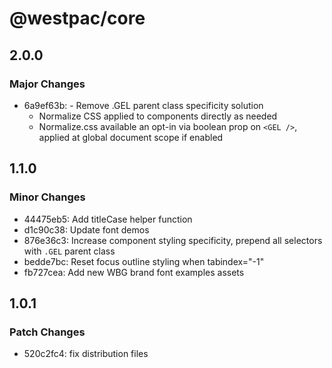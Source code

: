 # @westpac/core

## 2.0.0

### Major Changes

- 6a9ef63b: - Remove .GEL parent class specificity solution
  - Normalize CSS applied to components directly as needed
  - Normalize.css available an opt-in via boolean prop on `<GEL />`, applied at global document scope if enabled

## 1.1.0

### Minor Changes

- 44475eb5: Add titleCase helper function
- d1c90c38: Update font demos
- 876e36c3: Increase component styling specificity, prepend all selectors with `.GEL` parent class
- bedde7bc: Reset focus outline styling when tabindex="-1"
- fb727cea: Add new WBG brand font examples assets

## 1.0.1

### Patch Changes

- 520c2fc4: fix distribution files
